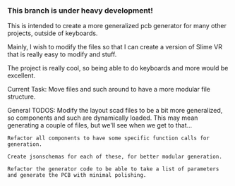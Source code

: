 ### This branch is under heavy development!

This is intended to create a more generalized pcb generator for many other projects, outside of keyboards.

Mainly, I wish to modify the files so that I can create a version of Slime VR that is really easy to modify and stuff.

The project is really cool, so being able to do keyboards and more would be excellent.

Current Task:
	Move files and such around to have a more modular file structure.

General TODOS:
	Modify the layout scad files to be a bit more generalized, so components and such are dynamically loaded.
		This may mean generating a couple of files, but we'll see when we get to that...

	Refactor all components to have some specific function calls for generation.

	Create jsonschemas for each of these, for better modular generation.

	Refactor the generator code to be able to take a list of parameters and generate the PCB with minimal polishing.

